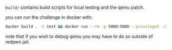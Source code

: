 `build/` contains build scripts for local testing and the qemu patch.

you can run the challenge in docker with:

```sh
docker build . -t test && docker run --rm -p 5000:5000 --privileged -it test
```

note that if you wish to debug qemu you may have to do so outside of redpwn jail.
